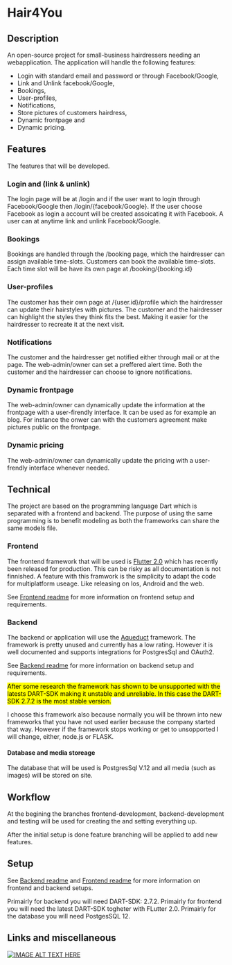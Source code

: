 # Hair4You

## Description
An open-source project for small-business hairdressers needing an webapplication.
The application will handle the following features: 

* Login with standard email and password or through Facebook/Google,
* Link and Unlink facebook/Google,
* Bookings, 
* User-profiles, 
* Notifications,
* Store pictures of customers hairdress,
* Dynamic frontpage and 
* Dynamic pricing. 

## Features
The features that will be developed.

### Login and (link & unlink)
The login page will be at /login and if the user want to login through Facebook/Google then /login/{facebook/Google}.
If the user choose Facebook as login a account will be created assoicating it with Facebook. 
A user can at anytime link and unlink Facebook/Google.

### Bookings
Bookings are handled through the /booking page, which the hairdresser can assign available time-slots.
Customers can book the available time-slots.
Each time slot will be have its own page at /booking/{booking.id} 

### User-profiles
The customer has their own page at /{user.id}/profile which the hairdresser can update their hairstyles with pictures. The customer and the hairdresser can highlight the styles they think fits the best. Making it easier for the hairdresser to recreate it at the next visit. 

### Notifications
The customer and the hairdresser get notified either through mail or at the page. 
The web-admin/owner can set a preffered alert time. Both the customer and the hairdresser can choose to ignore notifications.

### Dynamic frontpage
The web-admin/owner can dynamically update the information at the frontpage with a user-firendly interface. It can be used as for example an blog. 
For instance the onwer can with the customers agreement make pictures public on the frontpage. 

### Dynamic pricing
The web-admin/owner can dynamically update the pricing with a user-frendly interface whenever needed. 

## Technical
The project are based on the programming language Dart which is separated with a frontend and backend. 
The purpose of using the same programming is to benefit modeling as both the frameworks can share the same models file. 

### Frontend
The frontend framework that will be used is [Flutter 2.0](https://flutter.dev/) which has recently been released for production. This can be risky as all documentation is not finnished. 
A feature with this framwork is the simplicity to adapt the code for multiplatform useage. Like releasing on Ios, Android and the web.

See [Frontend readme](https://gitlab.liu.se/josat799/tddd27/-/blob/master/frontend/README.md) for more information on frontend setup and requirements.

### Backend
The backend or application will use the [Aqueduct](https://aqueduct.io/) framework. The framework is pretty unused and currently has a low rating. However it is well documented and supports integrations for PostgresSql and OAuth2.

See [Backend readme](https://gitlab.liu.se/josat799/tddd27/-/blob/master/backend/README.md) for more information on backend setup and requirements.

<mark>After some research the framework has shown to be unsupported with the latests DART-SDK making it unstable and unreliable. In this case the DART-SDK 2.7.2 is the most stable version.</mark>

I choose this framework also because normally you will be thrown into new frameworks that you have not used earlier because the company started that way. However if the framework stops working or get to unsopported I will change, either, node.js or FLASK. 

#### Database and media storeage
The database that will be used is PostgresSql V.12 and all media (such as images) will be stored on site.

## Workflow
At the begining the branches frontend-development, backend-development and testing will be used for creating the and setting everything up.

After the initial setup is done feature branching will be applied to add new features.

## Setup
See [Backend readme](https://gitlab.liu.se/josat799/tddd27/-/blob/master/backend/README.md) and [Frontend readme](https://gitlab.liu.se/josat799/tddd27/-/blob/master/frontend/README.md) for more information on frontend and backend setups.

Primairly for backend you will need DART-SDK: 2.7.2.
Primairly for frontend you will need the latest DART-SDK togheter with FLutter 2.0.
Primairly for the database you will need PostgesSQL 12.

## Links and miscellaneous
[![IMAGE ALT TEXT HERE](https://img.youtube.com/vi/sGXtVhGQlbA/0.jpg)](https://www.youtube.com/watch?v=sGXtVhGQlbA)



